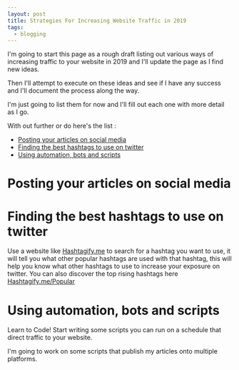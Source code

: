 ```yaml
---
layout: post
title: Strategies For Increasing Website Traffic in 2019
tags:
  - blogging
---
```


I'm going to start this page as a rough draft listing out various ways of increasing traffic to your website in 2019 and I'll update the page as I find new ideas.

Then I'll attempt to execute on these ideas and see if I have any success and I'll document the process
along the way.

I'm just going to list them for now and I'll fill out each one with more detail as I go.

With out further or do here's the list :

<!-- TOC depthFrom:1 depthTo:6 withLinks:1 updateOnSave:1 orderedList:0 -->

- [Posting your articles on social media](#posting-your-articles-on-social-media)
- [Finding the best hashtags to use on twitter](#finding-the-best-hashtags-to-use-on-twitter)
- [Using automation, bots and scripts](#using-automation-bots-and-scripts)

<!-- /TOC -->


# Posting your articles on social media

# Finding the best hashtags to use on twitter

Use a website like [Hashtagify.me](https://hashtagify.me/) to search for a hashtag you want to use, it will tell you what other popular hashtags are used with that hashtag, this will
help you know what other hashtags to use to increase your exposure on twitter.
You can also discover the top rising hashtags here [Hashtagify.me/Popular](https://hashtagify.me/popular/en)


# Using automation, bots and scripts

Learn to Code! Start writing some scripts you can run on a schedule that direct traffic to your website.

I'm going to work on some scripts that publish my articles onto multiple platforms.
